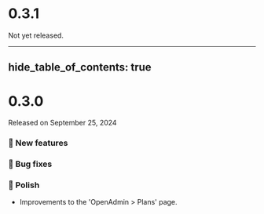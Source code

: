 
# 0.3.1

Not yet released.


--- 
hide_table_of_contents: true
---

# 0.3.0

Released on September 25, 2024

### 🚀 New features

### 🐛 Bug fixes



### 💅 Polish
- Improvements to the 'OpenAdmin > Plans' page.
